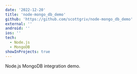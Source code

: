 ```yaml
---
date: '2022-12-20'
title: 'node-mongo_db_demo'
github: 'https://github.com/scottgriv/node-mongo_db_demo'
external: ''
android: ''
ios: ''
tech:
  - Node.js
  - MongoDB
showInProjects: true
---
```


Node.js MongoDB integration demo.
